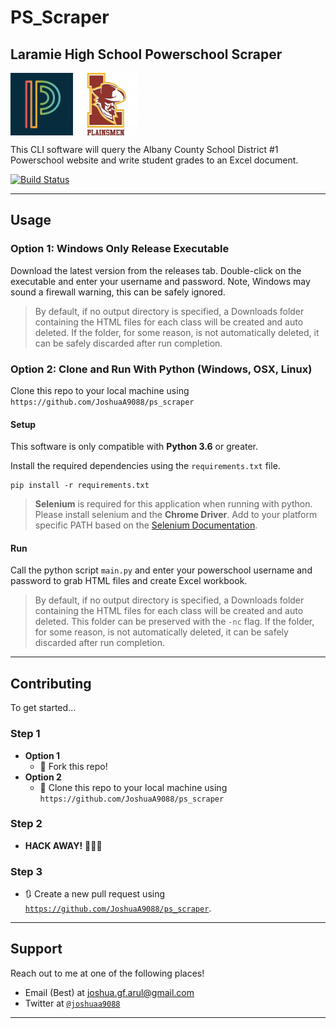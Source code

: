 # PS_Scraper
## Laramie High School Powerschool Scraper

<img src=ps_logo.jpg width=100 height=100 align="middle"> <img src="lhs_logo.jpg" width=100 height =100 align='middle'>

This CLI software will query the Albany County School District #1 Powerschool website and write student grades to an Excel document.


[![Build Status](https://travis-ci.org/JoshuaA9088/ps_scraper.svg?branch=master)](https://travis-ci.org/JoshuaA9088/ps_scraper.svg?branch=master)

---

## Usage

### Option 1: Windows Only Release Executable
Download the latest version from the releases tab. Double-click on the executable and enter your username and password. Note, Windows may sound a firewall warning, this can be safely ignored.

> By default, if no output directory is specified, a Downloads folder containing the HTML files for each class will be created and auto deleted. If the folder, for some reason, is not automatically deleted, it can be safely discarded after run completion.

### Option 2: Clone and Run With Python (Windows, OSX, Linux)

Clone this repo to your local machine using `https://github.com/JoshuaA9088/ps_scraper`

#### Setup

This software is only compatible with **Python 3.6** or greater.

Install the required dependencies using the `requirements.txt` file.

```
pip install -r requirements.txt
```

> **Selenium** is required for this application when running with python. Please install selenium and the **Chrome Driver**. Add to your platform specific PATH based on the [Selenium Documentation](https://selenium-python.readthedocs.io/index.html).

#### Run

Call the python script `main.py` and enter your powerschool username and password to grab HTML files and create Excel workbook.

> By default, if no output directory is specified, a Downloads folder containing the HTML files for each class will be created and auto deleted. This folder can be preserved with the `-nc` flag. If the folder, for some reason, is not automatically deleted, it can be safely discarded after run completion.

---

## Contributing

To get started...

### Step 1

- **Option 1**
    - 🍴 Fork this repo!
- **Option 2**
    - 👯 Clone this repo to your local machine using `https://github.com/JoshuaA9088/ps_scraper`

### Step 2
- **HACK AWAY!** 🔨🔨🔨

### Step 3
- 🔃 Create a new pull request using <a href="https://github.com/JoshuaA9088/ps_scraper" target="_blank">`https://github.com/JoshuaA9088/ps_scraper`</a>.
---

## Support

Reach out to me at one of the following places!

- Email (Best) at joshua.gf.arul@gmail.com
- Twitter at <a href="http://twitter.com/joshuaa9088" target="_blank">`@joshuaa9088`</a>

---
